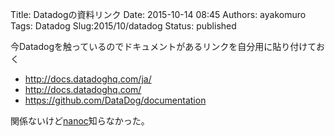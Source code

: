 Title: Datadogの資料リンク
Date: 2015-10-14 08:45
Authors: ayakomuro
Tags:  Datadog
Slug:2015/10/datadog
Status: published

今Datadogを触っているのでドキュメントがあるリンクを自分用に貼り付けておく


-   <http://docs.datadoghq.com/ja/>
-   <http://docs.datadoghq.com/>
-   <https://github.com/DataDog/documentation>



関係ないけど[nanoc](http://nanoc.ws/)知らなかった。


